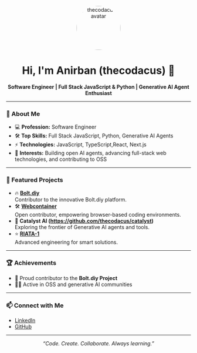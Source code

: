 <p align="center">
  <img src="https://github.com/thecodacus.png" width="120" style="border-radius:50%;" alt="thecodacus avatar"/>
</p>

<h1 align="center">Hi, I'm Anirban (thecodacus) 👋</h1>

<p align="center">
  <strong>Software Engineer | Full Stack JavaScript & Python | Generative AI Agent Enthusiast</strong>
</p>

---

### 🚀 About Me

- 💻 **Profession:** Software Engineer  
- 🛠️ **Top Skills:** Full Stack JavaScript, Python, Generative AI Agents  
- ⚡ **Technologies:** JavaScript, TypeScript,React, Next.js  
- 🧠 **Interests:** Building open AI agents, advancing full-stack web technologies, and contributing to OSS

---

### 🌟 Featured Projects

- 🔥 **[Bolt.diy](https://github.com/stackblitz-labs/bolt.diy)**  
  Contributor to the innovative Bolt.diy platform.
- 🛠️ **[Webcontainer](https://github.com/thecodacus/OpenWebContainer)**  
  Open contributor, empowering browser-based coding environments.
- 🤖 **Catalyst AI (https://github.com/thecodacus/catalyst)**  
  Exploring the frontier of Generative AI agents and tools.
- ⭐ **[RIATA-1](https://github.com/thecodacus/catalyst)**  
  Advanced engineering for smart solutions.
---

### 🏆 Achievements

- 🥇 Proud contributor to the **Bolt.diy Project**
- 👨‍💻 Active in OSS and generative AI communities

---

### 📫 Connect with Me

- [LinkedIn](https://www.linkedin.com/in/anirban-kar-developer/)
- [GitHub](https://github.com/thecodacus)

---

<p align="center">
  <em>“Code. Create. Collaborate. Always learning.”</em>
</p>

